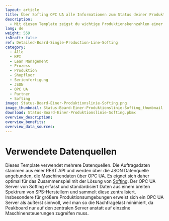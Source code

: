 ```yaml
---
layout: article
title: Über Softing OPC UA alle Informationen zum Status deiner Produktionslinie anzeigen
description: 
  - Mit diesem Template zeigst du wichtige Produktionskennzahlen einer einzelnen Produktionslinie leicht verständlich an. Beleuchte kinderleicht relevante Informationen zu deinen Maschinen auf Bildschirmen und habe so Produktions- und Steuerungsdaten sowie Kennzahlen wie KPIs direkt im Blick! Echtzeit-Daten sorgen für mehr Transparenz in deiner Fertigung, verkürzen Produktionsausfälle und helfen dir so dein Produktionsvolumen zu maximieren. Jetzt herunterladen und loslegen!
lang: de
weight: 559
isDraft: false
ref: Detailed-Board-Single-Production-Line-Softing
category:
  - Alle
  - KPI
  - Lean Management
  - Prozess
  - Produktion
  - Shopfloor
  - Serienfertigung
  - JSON
  - OPC UA
  - Partner
  - Softing
image: Status-Board-Einer-Produktionslinie-Softing.png
image_thumbnail: Status-Board-Einer-Produktionslinie-Softing_thumbnail.png
download: Status-Board-Einer-Produktionslinie-Softing.pbmx
overview_description:
overview_benefits:
overview_data_sources:
---
```

# Verwendete Datenquellen

Dieses Template verwendet mehrere Datenquellen. Die Auftragsdaten stammen aus einer REST API und werden über die JSON Datenquelle angebunden, die Maschinendaten über OPC UA. Es eignet sich daher optimal für das Zusammenspiel mit der Lösung von [Softing](https://peakboard.com/softing/). Der OPC UA Server von Softing erfasst und standardisiert Daten aus einem breiten Spektrum von SPS-Herstellern und sammelt diese zentralisiert. Insbesondere für größere Produktionsumgebungen erweist sich ein OPC UA Server als äußerst sinnvoll, weil man so die Nachfragelast minimiert, da Peakboard nur auf den zentralen Server anstatt auf einzelne Maschinensteuerungen zugreifen muss. 
